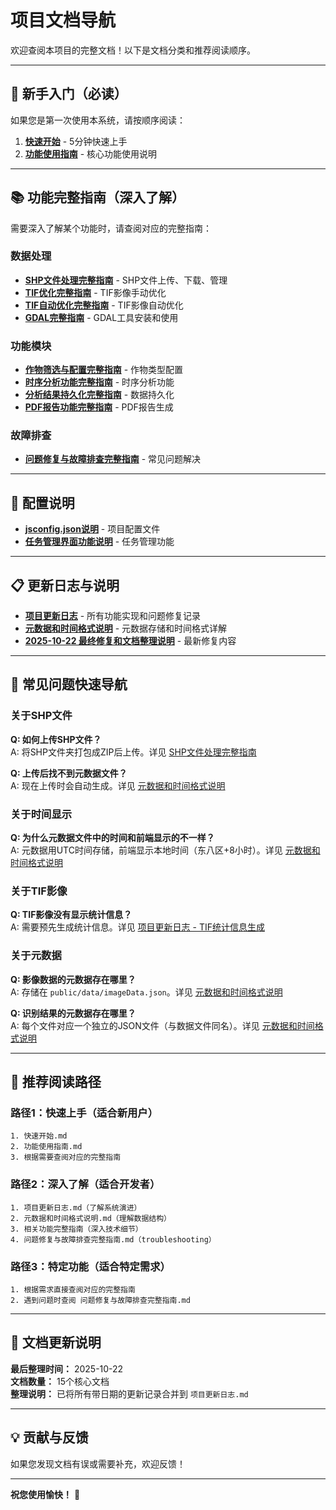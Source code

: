 # 项目文档导航

欢迎查阅本项目的完整文档！以下是文档分类和推荐阅读顺序。

---

## 🚀 新手入门（必读）

如果您是第一次使用本系统，请按顺序阅读：

1. **[快速开始](./快速开始.md)** - 5分钟快速上手
2. **[功能使用指南](./功能使用指南.md)** - 核心功能使用说明

---

## 📚 功能完整指南（深入了解）

需要深入了解某个功能时，请查阅对应的完整指南：

### 数据处理
- **[SHP文件处理完整指南](./SHP文件处理完整指南.md)** - SHP文件上传、下载、管理
- **[TIF优化完整指南](./TIF优化完整指南.md)** - TIF影像手动优化
- **[TIF自动优化完整指南](./TIF自动优化完整指南.md)** - TIF影像自动优化
- **[GDAL完整指南](./GDAL完整指南.md)** - GDAL工具安装和使用

### 功能模块
- **[作物筛选与配置完整指南](./作物筛选与配置完整指南.md)** - 作物类型配置
- **[时序分析功能完整指南](./时序分析功能完整指南.md)** - 时序分析功能
- **[分析结果持久化完整指南](./分析结果持久化完整指南.md)** - 数据持久化
- **[PDF报告功能完整指南](./PDF报告功能完整指南.md)** - PDF报告生成

### 故障排查
- **[问题修复与故障排查完整指南](./问题修复与故障排查完整指南.md)** - 常见问题解决

---

## 🔧 配置说明

- **[jsconfig.json说明](./jsconfig.json说明.md)** - 项目配置文件
- **[任务管理界面功能说明](./任务管理界面功能说明.md)** - 任务管理功能

---

## 📋 更新日志与说明

- **[项目更新日志](./项目更新日志.md)** - 所有功能实现和问题修复记录
- **[元数据和时间格式说明](./元数据和时间格式说明.md)** - 元数据存储和时间格式详解
- **[2025-10-22 最终修复和文档整理说明](./2025-10-22_最终修复和文档整理说明.md)** - 最新修复内容

---

## 🎯 常见问题快速导航

### 关于SHP文件
**Q: 如何上传SHP文件？**  
A: 将SHP文件夹打包成ZIP后上传。详见 [SHP文件处理完整指南](./SHP文件处理完整指南.md)

**Q: 上传后找不到元数据文件？**  
A: 现在上传时会自动生成。详见 [元数据和时间格式说明](./元数据和时间格式说明.md)

### 关于时间显示
**Q: 为什么元数据文件中的时间和前端显示的不一样？**  
A: 元数据用UTC时间存储，前端显示本地时间（东八区+8小时）。详见 [元数据和时间格式说明](./元数据和时间格式说明.md)

### 关于TIF影像
**Q: TIF影像没有显示统计信息？**  
A: 需要预先生成统计信息。详见 [项目更新日志 - TIF统计信息生成](./项目更新日志.md#tif统计信息生成指南)

### 关于元数据
**Q: 影像数据的元数据存在哪里？**  
A: 存储在 `public/data/imageData.json`。详见 [元数据和时间格式说明](./元数据和时间格式说明.md)

**Q: 识别结果的元数据存在哪里？**  
A: 每个文件对应一个独立的JSON文件（与数据文件同名）。详见 [元数据和时间格式说明](./元数据和时间格式说明.md)

---

## 📖 推荐阅读路径

### 路径1：快速上手（适合新用户）
```
1. 快速开始.md
2. 功能使用指南.md
3. 根据需要查阅对应的完整指南
```

### 路径2：深入了解（适合开发者）
```
1. 项目更新日志.md（了解系统演进）
2. 元数据和时间格式说明.md（理解数据结构）
3. 相关功能完整指南（深入技术细节）
4. 问题修复与故障排查完整指南.md（troubleshooting）
```

### 路径3：特定功能（适合特定需求）
```
1. 根据需求直接查阅对应的完整指南
2. 遇到问题时查阅 问题修复与故障排查完整指南.md
```

---

## 📝 文档更新说明

**最后整理时间：** 2025-10-22  
**文档数量：** 15个核心文档  
**整理说明：** 已将所有带日期的更新记录合并到 `项目更新日志.md`

---

## 💡 贡献与反馈

如果您发现文档有误或需要补充，欢迎反馈！

---

**祝您使用愉快！** 🎉
